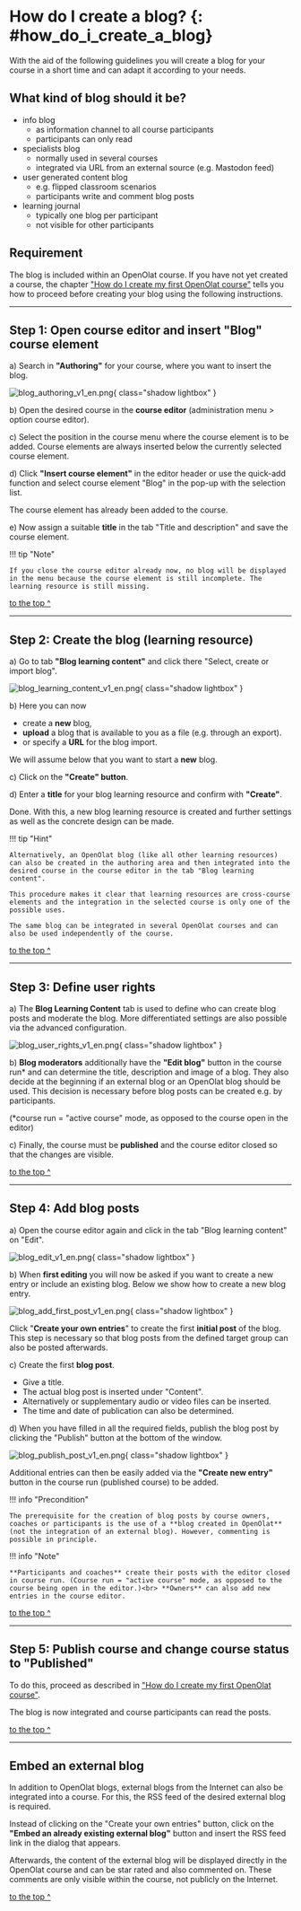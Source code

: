 # How do I create a blog? {: #how_do_i_create_a_blog}

With the aid of the following guidelines you will create a blog for your
course in a short time and can adapt it according to your needs.

## What kind of blog should it be?

* info blog
    - as information channel to all course participants
    - participants can only read
* specialists blog
    - normally used in several courses
    - integrated via URL from an external source (e.g. Mastodon feed)
* user generated content blog
    - e.g. flipped classroom scenarios
    - participants write and comment blog posts
* learning journal
    - typically one blog per participant
    - not visible for other participants


##  Requirement

The blog is included within an OpenOlat course. If you have not yet created a course, the chapter ["How do I create my first OpenOlat course"](../my_first_course/my_first_course.md) tells you how to proceed before creating your blog using the following instructions.

---

## Step 1: Open course editor and insert "Blog" course element

a) Search in **"Authoring"** for your course, where you want to insert the blog.
  
![blog_authoring_v1_en.png](assets/blog_authoring_v1_en.png){ class="shadow lightbox" }  

b) Open the desired course in the **course editor** (administration menu > option course editor).

c) Select the position in the course menu where the course element is to be added. Course elements are always inserted below the currently selected course element.

d) Click **"Insert course element"** in the editor header or use the quick-add function and select course element "Blog" in the pop-up with the selection list.

The course element has already been added to the course.

e) Now assign a suitable **title** in the tab "Title and description" and save the course element.

!!! tip "Note"

    If you close the course editor already now, no blog will be displayed in the menu because the course element is still incomplete. The learning resource is still missing.

[to the top ^](#how_do_i_create_a_blog)

---

## Step 2: Create the blog (learning resource) 

a) Go to tab <b>"Blog learning content"</b> and click there "Select, create or import blog".

![blog_learning_content_v1_en.png](assets/blog_learning_content_v1_en.png){ class="shadow lightbox" }  

b) Here you can now 

* create a **new** blog, 
* **upload** a blog that is available to you as a file (e.g. through an export).
* or specify a **URL** for the blog import.

We will assume below that you want to start a **new** blog.
  
c) Click on the **"Create" button**.

d) Enter a **title** for your blog learning resource and confirm with <b>"Create"</b>.

Done. With this, a new blog learning resource is created and further settings as well as the concrete design can be made.

!!! tip "Hint"

    Alternatively, an OpenOlat blog (like all other learning resources) can also be created in the authoring area and then integrated into the desired course in the course editor in the tab "Blog learning content". 
    
    This procedure makes it clear that learning resources are cross-course elements and the integration in the selected course is only one of the possible uses. 
    
    The same blog can be integrated in several OpenOlat courses and can also be used independently of the course.

[to the top ^](#how_do_i_create_a_blog)

---

## Step 3: Define user rights

a) The **Blog Learning Content** tab is used to define who can create blog posts and moderate the blog. More differentiated settings are also possible via the advanced configuration.

![blog_user_rights_v1_en.png](assets/blog_user_rights_v1_en.png){ class="shadow lightbox" }  

b) **Blog moderators** additionally have the <b>"Edit blog"</b> button in the course run* and can determine the title, description and image of a blog. They also decide at the beginning if an external blog or an OpenOlat blog should be used. This decision is necessary before blog posts can be created e.g. by participants.

(*course run = "active course" mode, as opposed to the course open in the editor)

c) Finally, the course must be **published** and the course editor closed so that the changes are visible.

[to the top ^](#how_do_i_create_a_blog)

---

## Step 4: Add blog posts 

a) Open the course editor again and click in the tab "Blog learning content" on "Edit".

![blog_edit_v1_en.png](assets/blog_edit_v1_en.png){ class="shadow lightbox" } 

b) When **first editing** you will now be asked if you want to create a new entry or include an existing blog. Below we show how to create a new blog entry.

![blog_add_first_post_v1_en.png](assets/blog_add_first_post_v1_en.png){ class="shadow lightbox" }  
  
Click "**Create your own entries**" to create the first **initial post** of the blog.  This step is necessary so that blog posts from the defined target group can also be posted afterwards.

c) Create the first **blog post**.

* Give a title.
* The actual blog post is inserted under "Content".
* Alternatively or supplementary audio or video files can be inserted.
* The time and date of publication can also be determined.

d) When you have filled in all the required fields, publish the blog post by clicking the "Publish" button at the bottom of the window.

![blog_publish_post_v1_en.png](assets/blog_publish_post_v1_en.png){ class="shadow lightbox" }  

Additional entries can then be easily added via the <b>"Create new entry"</b> button in the course run (published course) to be added.

!!! info "Precondition"

    The prerequisite for the creation of blog posts by course owners, coaches or participants is the use of a **blog created in OpenOlat** (not the integration of an external blog). However, commenting is possible in principle. 

!!! info "Note"

    **Participants and coaches** create their posts with the editor closed in course run. (Course run = "active course" mode, as opposed to the course being open in the editor.)<br> **Owners** can also add new entries in the course editor.

[to the top ^](#how_do_i_create_a_blog)

---

## Step 5: Publish course and change course status to "Published"
  
To do this, proceed as described in ["How do I create my first OpenOlat course"](../my_first_course/my_first_course.md).

The blog is now integrated and course participants can read the posts.

[to the top ^](#how_do_i_create_a_blog)

---

## Embed an external blog

In addition to OpenOlat blogs, external blogs from the Internet can also be integrated into a course. For this, the RSS feed of the desired external blog is required.

Instead of clicking on the "Create your own entries" button, click on the **"Embed an already existing external blog"** button and insert the RSS feed link in the dialog that appears.

Afterwards, the content of the external blog will be displayed directly in the OpenOlat course and can be star rated and also commented on. These comments are only visible within the course, not publicly on the Internet.
  
[to the top ^](#how_do_i_create_a_blog)